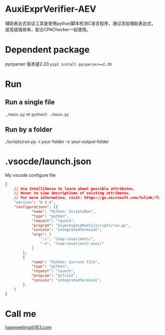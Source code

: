 # AuxiExprVerifier-AEV
辅助表达式验证工具是使用python脚本检测C语言程序，通过添加辅助表达式，提高插值效率，配合CPAChecker一起使用。
# Dependent package
pycparser 版本是2.20
`pip3 install pycparser==2.20`
# Run
## Run a single file
`./main.py` or `python3 ./main.py`
## Run by a folder
./scripts/run.py -i your-folder -o your-output-folder
# .vsocde/launch.json
My vscode configure file
```json
{
    // Use IntelliSense to learn about possible attributes.
    // Hover to view descriptions of existing attributes.
    // For more information, visit: https://go.microsoft.com/fwlink/?linkid=830387
    "version": "0.2.0",
    "configurations": [{
            "name": "Python: ScriptsRun",
            "type": "python",
            "request": "launch",
            "program": "${workspaceRoot}/scripts/run.py",
            "console": "integratedTerminal",
            "args": [
                "-i", "loop-invariants/",
                "-o", "loop-invariants-auxi/"
            ]
        },
        {
            "name": "Python: Current File",
            "type": "python",
            "request": "launch",
            "program": "${file}",
            "console": "integratedTerminal",
        }
    ]
}
```
# Call me
haowweiling@163.com

